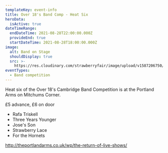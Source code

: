 ```yaml
---
templateKey: event-info
title: Over 18's Band Comp - Heat Six
heroData:
  isActive: true
dateTimeRange:
  endDateTime: 2021-08-28T22:00:00.000Z
  provideEnd: true
  startDateTime: 2021-08-28T18:00:00.000Z
image:
  alt: Band on Stage
  shouldDisplay: true
  src: >-
    https://res.cloudinary.com/strawberryfair/image/upload/v1587206750/Events/band-comp-jump_bbclzx.jpg
eventTypes:
  - Band competition
---
```

Heat six of the Over 18's Cambridge Band Competition is at the Portland Arms on Mitchums Corner. 

£5 advance, £6 on door

* Rafa Triskell
* Three Years Younger
* Jose's Son
* Strawberry Lace
* For the Hornets

<http://theportlandarms.co.uk/wp/the-return-of-live-shows/>
